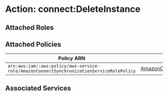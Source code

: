 # Action: connect:DeleteInstance

## Attached Roles

## Attached Policies

| Policy ARN | Policy Name |
|------------|-------------|
| `arn:aws:iam::aws:policy/aws-service-role/AmazonConnectSynchronizationServiceRolePolicy` | [AmazonConnectSynchronizationServiceRolePolicy](../policies.md#amazonconnectsynchronizationservicerolepolicy) |

## Associated Services


